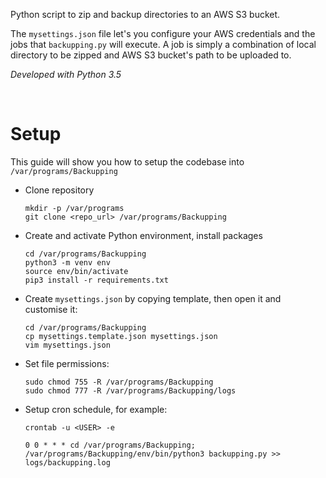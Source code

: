 Python script to zip and backup directories to an AWS S3 bucket.

The `mysettings.json` file let's you configure your AWS credentials and the jobs that `backupping.py` will execute. A job is simply a combination of local directory to be zipped and AWS S3 bucket's path to be uploaded to.

*Developed with Python 3.5*

&nbsp;
&nbsp;

# Setup

This guide will show you how to setup the codebase into `/var/programs/Backupping`

* Clone repository
    ```
    mkdir -p /var/programs
    git clone <repo_url> /var/programs/Backupping
    ```

* Create and activate Python environment, install packages
    ```
    cd /var/programs/Backupping
    python3 -m venv env
    source env/bin/activate
    pip3 install -r requirements.txt
    ```

* Create `mysettings.json` by copying template, then open it and customise it:
    ```
    cd /var/programs/Backupping
    cp mysettings.template.json mysettings.json
    vim mysettings.json
    ```

* Set file permissions:
    ```
    sudo chmod 755 -R /var/programs/Backupping
    sudo chmod 777 -R /var/programs/Backupping/logs
    ```

* Setup cron schedule, for example:
    ```
    crontab -u <USER> -e

    0 0 * * * cd /var/programs/Backupping; /var/programs/Backupping/env/bin/python3 backupping.py >> logs/backupping.log
    ```
